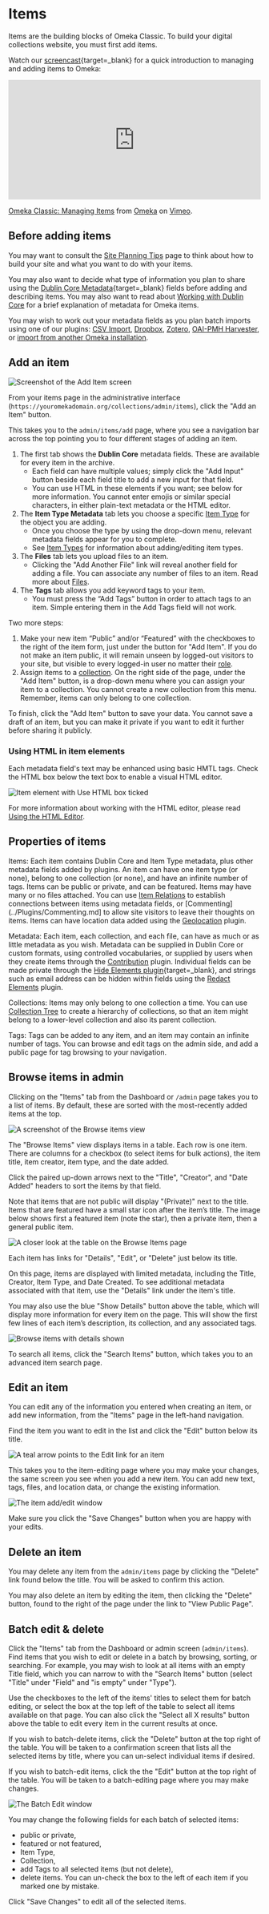 # Items

Items are the building blocks of Omeka Classic. To build your digital collections website, you must first add items.

Watch our [screencast](https://vimeo.com/102040466){target=_blank} for a quick introduction to managing and adding items to Omeka:

<div style="padding:47.43% 0 0 0;position:relative;"><iframe src="https://player.vimeo.com/video/102040466?h=720e998c9a" style="position:absolute;top:0;left:0;width:100%;height:100%;" frameborder="0" allow="autoplay; fullscreen; picture-in-picture" allowfullscreen></iframe></div><script src="https://player.vimeo.com/api/player.js"></script>
<p><a href="https://vimeo.com/102040466">Omeka Classic: Managing Items</a> from <a href="https://vimeo.com/omeka">Omeka</a> on <a href="https://vimeo.com">Vimeo</a>.</p>

Before adding items 
---------------------------------------------------------------

You may want to consult the [Site Planning Tips](../GettingStarted/Site_Planning_Tips.md) page to think about how to build your site and what you want to do with your items.

You may also want to decide what type of information you plan to share using the [Dublin Core Metadata](http://dublincore.org/documents/usageguide/){target=_blank} fields before adding and describing items. You may also want to read about [Working with Dublin Core](Working_with_Dublin_Core.md) for a brief explanation of metadata for Omeka items.

You may wish to work out your metadata fields as you plan batch imports using one of our plugins: [CSV Import](../Plugins/CSV_Import.md), [Dropbox](../Plugins/Dropbox.md), [Zotero](../Plugins/ZoteroImport.md), [OAI-PMH Harvester](../Plugins/OaipmhHarvester.md), or [import from another Omeka installation](../Plugins/Omeka_API_Import.md). 

Add an item 
-------------------------------------------------------------

![Screenshot of the Add Item screen](../doc_files/itemAdd.png "Add Item")

From your items page in the administrative interface (`https://youromekadomain.org/collections/admin/items`), click the "Add an Item" button.

This takes you to the `admin/items/add` page, where you see a navigation bar across the top pointing you to four different stages of adding an item. 

1.  The first tab shows the **Dublin Core** metadata fields. These are available for every item in the archive. 
    - Each field can have multiple values; simply click the "Add Input" button beside each field title to add a new input for that field.
    - You can use HTML in these elements if you want; see below for more information. You cannot enter emojis or similar special characters, in either plain-text metadata or the HTML editor.
1.  The **Item Type Metadata** tab lets you choose a specific [Item Type](Item_Types.md) for the object you are adding. 
    - Once you choose the type by using the drop-down menu, relevant metadata fields appear for you to complete. 
    - See [Item Types](Item_Types.md) for information about adding/editing item types.
1.  The **Files** tab lets you upload files to an item.
    - Clicking the "Add Another File" link will reveal another field for adding a file. You can associate any number of files to an item. Read more about [Files](Files.md).
1.  The **Tags** tab allows you add keyword tags to your item.
    - You must press the “Add Tags” button in order to attach tags to an item. Simple entering them in the Add Tags field will not work.

Two more steps:

1.   Make your new item “Public” and/or “Featured” with the checkboxes to the right of the item form, just under the button for "Add Item". If you do not make an item public, it will remain unseen by logged-out visitors to your site, but visible to every logged-in user no matter their [role](../Admin/Users.md#user-levels-and-access).
1.   Assign items to a [collection](Collections.md). On the right side of the page, under the "Add Item" button, is a drop-down menu where you can assign your item to a collection. You cannot create a new collection from this menu. Remember, items can only belong to one collection.
  
To finish, click the "Add Item" button to save your data. You cannot save a draft of an item, but you can make it private if you want to edit it further before sharing it publicly.

###  Using HTML in item elements 

Each metadata field's text may be enhanced using basic HMTL tags. Check the HTML box below the text box to enable a visual HTML editor. 

![Item element with Use HTML box ticked](../doc_files/itemHTML.png "Item element with Use HTML box ticked")

For more information about working with the HTML editor, please read [Using the HTML Editor](Using_HTML_Editor-TinyMCE.md).

Properties of items
-------------------------------------------------------------
Items: Each item contains Dublin Core and Item Type metadata, plus other metadata fields added by plugins. An item can have one item type (or none), belong to one collection (or none), and have an infinite number of tags. Items can be public or private, and can be featured. Items may have many or no files attached. You can use [Item Relations](../Plugins/ItemRelations.md) to establish connections between items using metadata fields, or [Commenting](../Plugins/Commenting.md] to allow site visitors to leave their thoughts on items. Items can have location data added using the [Geolocation](../Plugins/Geolocation.md) plugin.

Metadata: Each item, each collection, and each file, can have as much or as little metadata as you wish. Metadata can be supplied in Dublin Core or custom formats, using controlled vocabularies, or supplied by users when they create items through the [Contribution](../Plugins/Contribution.md) plugin. Individual fields can be made private through the [Hide Elements plugin](https://omeka.org/classic/plugins/HideElements/){target=_blank}, and strings such as email address can be hidden within fields using the [Redact Elements](../Plugins/RedactElements.md) plugin.

Collections: Items may only belong to one collection a time. You can use [Collection Tree](../Plugins/CollectionTree.md) to create a hierarchy of collections, so that an item might belong to a lower-level collection and also its parent collection.

Tags: Tags can be added to any item, and an item may contain an infinite number of tags. You can browse and edit tags on the admin side, and add a public page for tag browsing to your navigation.

Browse items in admin
-------------------------------------------------------------
Clicking on the "Items" tab from the Dashboard or `/admin` page takes you to a list of items. By default, these are sorted with the most-recently added items at the top.

![A screenshot of the Browse items view](../doc_files/itemBrowse.png "A screenshot of the Browse items view")

The "Browse Items" view displays items in a table. Each row is one item. There are columns for a checkbox (to select items for bulk actions), the item title, item creator, item type, and the date added. 

Click the paired up-down arrows next to the "Title", "Creator", and "Date Added" headers to sort the items by that field. 

Note that items that are not public will display "(Private)" next to the title. Items that are featured have a small star icon after the item’s title. The image below shows first a featured item (note the star), then a private item, then a general public item.

![A closer look at the table on the Browse Items page](../doc_files/itemsBrowsePF.png "A closer look at the table on the Browse Items page")

Each item has links for "Details", "Edit", or "Delete" just below its title. 

On this page, items are displayed with limited metadata, including the Title, Creator, Item Type, and Date Created. To see additional metadata associated with that item, use the "Details" link under the item's title. 

You may also use the blue "Show Details" button above the table, which will display more information for every item on the page. This will show the first few lines of each item’s description, its collection, and any associated tags.

![Browse items with details shown](../doc_files/itemBrowseDet.png "Browse items with details shown")

To search all items, click the "Search Items" button, which takes you to an advanced item search page.

Edit an item
--------------------------------------------------------------
You can edit any of the information you entered when creating an item, or add new information, from the "Items" page in the left-hand navigation. 

Find the item you want to edit in the list and click the "Edit" button below its title. 

![A teal arrow points to the Edit link for an item](../doc_files/itemEditlink.png "A teal arrow points to the Edit link for an item")

This takes you to the item-editing page where you may make your changes, the same screen you see when you add a new item. You can add new text, tags, files, and location data, or change the existing information.

![The item add/edit window](../doc_files/itemEdit.png "The item add/edit window")

Make sure you click the "Save Changes" button when you are happy with your edits.

Delete an item
----------------------------------------------------------------

You may delete any item from the `admin/items` page by clicking the "Delete" link found below the title. You will be asked to confirm this action.

You may also delete an item by editing the item, then clicking the "Delete" button, found to the right of the page under the link to "View Public Page".

Batch edit & delete
-------------------------------------------------------------------------------------------

Click the "Items" tab from the Dashboard or admin screen (`admin/items`). Find items that you wish to edit or delete in a batch by browsing, sorting, or searching. For example, you may wish to look at all items with an empty Title field, which you can narrow to with the "Search Items" button (select "Title" under "Field" and "is empty" under "Type").

Use the checkboxes to the left of the items' titles to select them for batch editing, or select the box at the top left of the table to select all items available on that page. You can also click the "Select all X results" button above the table to edit every item in the current results at once.

If you wish to batch-delete items, click the "Delete" button at the top right of the table. You will be taken to a confirmation screen that lists all the selected items by title, where you can un-select individual items if desired. 

If you wish to batch-edit items, click the the "Edit" button at the top right of the table. You will be taken to a batch-editing page where you may make changes.

![The Batch Edit window](../doc_files/BatchEdit.png "The Batch Edit window")

You may change the following fields for each batch of selected items:
-   public or private,
-   featured or not featured,
-   Item Type,
-   Collection,
-   add Tags to all selected items (but not delete),
-   delete items. 
You can un-check the box to the left of each item if you marked one by mistake.

Click "Save Changes" to edit all of the selected items.
